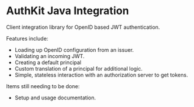 # AuthKit Java Integration

Client integration library for OpenID based JWT authentication.

Features include:

* Loading up OpenID configuration from an issuer.
* Validating an incoming JWT.
* Creating a default principal
* Custom translation of a principal for additional logic.
* Simple, stateless interaction with an authorization server to get tokens.

Items still needing to be done:

* Setup and usage documentation.

